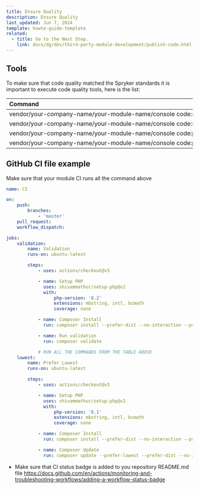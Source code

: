 ```yaml
---
title: Ensure Quality
description: Ensure Quality
last_updated: Jun 7, 2024
template: howto-guide-template
related:
  - title: Go to the Next Step.
    link: docs/dg/dev/third-party-module-development/publish-code.html
---
```


<style>
  table th, table td {
    white-space: nowrap;
  }
</style>

## Tools

To make sure that code quality matched the Spryker standards it is important to execute code quality tools, here is the list:

| Command                                                                                 | Description                                                             |
|:----------------------------------------------------------------------------------------|:------------------------------------------------------------------------| 
| vendor/your-company-name/your-module-name/console code:sniff:style                      | Sniffs and fixes code style.                                            |
| vendor/your-company-name/your-module-name/console code:sniff:architecture               | Validates module architecture to find a common architecture mistakes.   |
| vendor/your-company-name/your-module-name/console code:phpstan                          | Runs PHPStan static analyzer to ensure the code quality.                |
| vendor/your-company-name/your-module-name/console code:phpmd                            | Runs PHPMD  to detect code smells and possible errors within the analyzed source code.                |

## GitHub CI file example 

Make sure that your module CI runs all the command above

```yaml
name: CI

on:
    push:
        branches:
            - 'master'
    pull_request:
    workflow_dispatch:

jobs:
    validation:
        name: Validation
        runs-on: ubuntu-latest

        steps:
            - uses: actions/checkout@v3

            - name: Setup PHP
              uses: shivammathur/setup-php@v2
              with:
                  php-version: '8.2'
                  extensions: mbstring, intl, bcmath
                  coverage: none

            - name: Composer Install
              run: composer install --prefer-dist --no-interaction --profile

            - name: Run validation
              run: composer validate

            # RUN ALL THE COMMANDS FROM THE TABLE ABOVE
    lowest:
        name: Prefer Lowest
        runs-on: ubuntu-latest

        steps:
            - uses: actions/checkout@v3

            - name: Setup PHP
              uses: shivammathur/setup-php@v2
              with:
                  php-version: '8.1'
                  extensions: mbstring, intl, bcmath
                  coverage: none

            - name: Composer Install
              run: composer install --prefer-dist --no-interaction --profile

            - name: Composer Update
              run: composer update --prefer-lowest --prefer-dist --no-interaction --profile -vvv

```

- Make sure that CI status badge is added to you repository README.md file https://docs.github.com/en/actions/monitoring-and-troubleshooting-workflows/adding-a-workflow-status-badge
